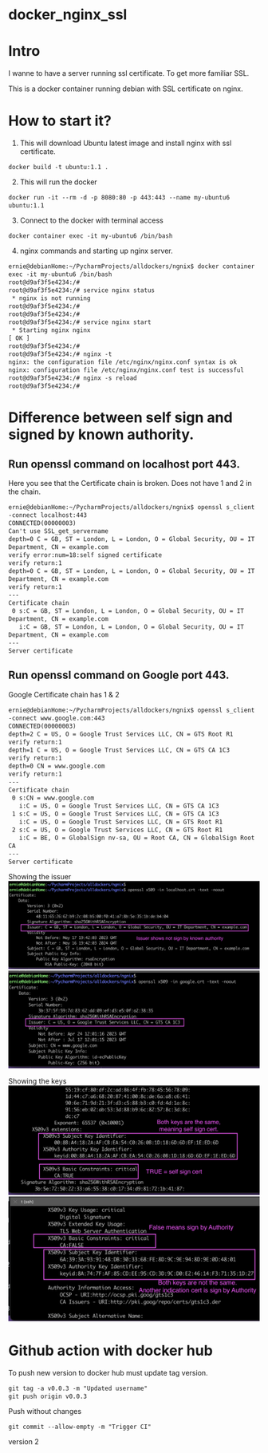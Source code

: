# docker_nginx_ssl

# Intro

I wanne to have a server running ssl certificate. To get more familiar SSL.

This is a docker container running debian with SSL certificate on nginx.

# How to start it?

1. This will download Ubuntu latest image and install nginx with ssl certificate.
```
docker build -t ubuntu:1.1 .
```

2. This will run the docker
```
docker run -it --rm -d -p 8080:80 -p 443:443 --name my-ubuntu6 ubuntu:1.1
```

3. Connect to the docker with terminal access
```
docker container exec -it my-ubuntu6 /bin/bash
```

4. nginx commands and starting up nginx server.

```
ernie@debianHome:~/PycharmProjects/alldockers/ngnix$ docker container exec -it my-ubuntu6 /bin/bash
root@d9af3f5e4234:/#
root@d9af3f5e4234:/# service nginx status
 * nginx is not running
root@d9af3f5e4234:/#
root@d9af3f5e4234:/#
root@d9af3f5e4234:/# service nginx start
 * Starting nginx nginx                                                                                                                                                  [ OK ]
root@d9af3f5e4234:/#
root@d9af3f5e4234:/# nginx -t
nginx: the configuration file /etc/nginx/nginx.conf syntax is ok
nginx: configuration file /etc/nginx/nginx.conf test is successful
root@d9af3f5e4234:/# nginx -s reload
root@d9af3f5e4234:/#
```


# Difference between self sign and signed by known authority.

## Run openssl command on localhost port 443.
Here you see that the Certificate chain is broken. Does not have 1 and 2 in the chain.


```
ernie@debianHome:~/PycharmProjects/alldockers/ngnix$ openssl s_client -connect localhost:443
CONNECTED(00000003)
Can't use SSL_get_servername
depth=0 C = GB, ST = London, L = London, O = Global Security, OU = IT Department, CN = example.com
verify error:num=18:self signed certificate
verify return:1
depth=0 C = GB, ST = London, L = London, O = Global Security, OU = IT Department, CN = example.com
verify return:1
---
Certificate chain
 0 s:C = GB, ST = London, L = London, O = Global Security, OU = IT Department, CN = example.com
   i:C = GB, ST = London, L = London, O = Global Security, OU = IT Department, CN = example.com
---
Server certificate
```


## Run openssl command on Google port 443.
Google Certificate chain has 1 & 2
```
ernie@debianHome:~/PycharmProjects/alldockers/ngnix$ openssl s_client -connect www.google.com:443
CONNECTED(00000003)
depth=2 C = US, O = Google Trust Services LLC, CN = GTS Root R1
verify return:1
depth=1 C = US, O = Google Trust Services LLC, CN = GTS CA 1C3
verify return:1
depth=0 CN = www.google.com
verify return:1
---
Certificate chain
 0 s:CN = www.google.com
   i:C = US, O = Google Trust Services LLC, CN = GTS CA 1C3
 1 s:C = US, O = Google Trust Services LLC, CN = GTS CA 1C3
   i:C = US, O = Google Trust Services LLC, CN = GTS Root R1
 2 s:C = US, O = Google Trust Services LLC, CN = GTS Root R1
   i:C = BE, O = GlobalSign nv-sa, OU = Root CA, CN = GlobalSign Root CA
---
Server certificate
```

Showing the issuer
![Screenshot](pictures/bad-cert.png)
![Screenshot](pictures/good-key.png)


Showing the keys 
![Screenshot](pictures/bad-key.png)
![Screenshot](pictures/good-cert.png)




# Github action with docker hub

To push new version to docker hub must update tag version.

```
git tag -a v0.0.3 -m "Updated username"
git push origin v0.0.3
```

Push without changes

```
git commit --allow-empty -m "Trigger CI"
```


version 2
